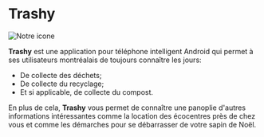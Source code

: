 # Trashy

![Notre icone](http://www.techonline.com/img/tmp/logo-placeholder.png "Logo")

__Trashy__ est une application pour téléphone intelligent Android qui permet à ses utilisateurs montréalais de toujours connaître les jours:

* De collecte des déchets;
* De collecte du recyclage;
* Et si applicable, de collecte du compost.

En plus de cela, __Trashy__ vous permet de connaître une panoplie d'autres informations intéressantes comme la location des écocentres près de chez vous et comme les démarches pour se débarrasser de votre sapin de Noël.
